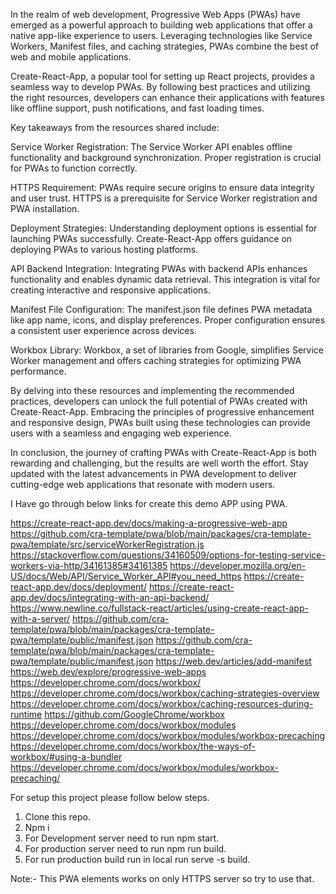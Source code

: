 In the realm of web development, Progressive Web Apps (PWAs) have emerged as a powerful approach to building web applications that offer a native app-like experience to users. Leveraging technologies like Service Workers, Manifest files, and caching strategies, PWAs combine the best of web and mobile applications.

Create-React-App, a popular tool for setting up React projects, provides a seamless way to develop PWAs. By following best practices and utilizing the right resources, developers can enhance their applications with features like offline support, push notifications, and fast loading times.

Key takeaways from the resources shared include:

Service Worker Registration: The Service Worker API enables offline functionality and background synchronization. Proper registration is crucial for PWAs to function correctly.

HTTPS Requirement: PWAs require secure origins to ensure data integrity and user trust. HTTPS is a prerequisite for Service Worker registration and PWA installation.

Deployment Strategies: Understanding deployment options is essential for launching PWAs successfully. Create-React-App offers guidance on deploying PWAs to various hosting platforms.

API Backend Integration: Integrating PWAs with backend APIs enhances functionality and enables dynamic data retrieval. This integration is vital for creating interactive and responsive applications.

Manifest File Configuration: The manifest.json file defines PWA metadata like app name, icons, and display preferences. Proper configuration ensures a consistent user experience across devices.

Workbox Library: Workbox, a set of libraries from Google, simplifies Service Worker management and offers caching strategies for optimizing PWA performance.

By delving into these resources and implementing the recommended practices, developers can unlock the full potential of PWAs created with Create-React-App. Embracing the principles of progressive enhancement and responsive design, PWAs built using these technologies can provide users with a seamless and engaging web experience.

In conclusion, the journey of crafting PWAs with Create-React-App is both rewarding and challenging, but the results are well worth the effort. Stay updated with the latest advancements in PWA development to deliver cutting-edge web applications that resonate with modern users.

I Have go through below links for create this demo APP using PWA.

https://create-react-app.dev/docs/making-a-progressive-web-app
https://github.com/cra-template/pwa/blob/main/packages/cra-template-pwa/template/src/serviceWorkerRegistration.js
https://stackoverflow.com/questions/34160509/options-for-testing-service-workers-via-http/34161385#34161385
https://developer.mozilla.org/en-US/docs/Web/API/Service_Worker_API#you_need_https
https://create-react-app.dev/docs/deployment/
https://create-react-app.dev/docs/integrating-with-an-api-backend/
https://www.newline.co/fullstack-react/articles/using-create-react-app-with-a-server/
https://github.com/cra-template/pwa/blob/main/packages/cra-template-pwa/template/public/manifest.json
https://github.com/cra-template/pwa/blob/main/packages/cra-template-pwa/template/public/manifest.json
https://web.dev/articles/add-manifest
https://web.dev/explore/progressive-web-apps
https://developer.chrome.com/docs/workbox/
https://developer.chrome.com/docs/workbox/caching-strategies-overview
https://developer.chrome.com/docs/workbox/caching-resources-during-runtime
https://github.com/GoogleChrome/workbox
https://developer.chrome.com/docs/workbox/modules
https://developer.chrome.com/docs/workbox/modules/workbox-precaching
https://developer.chrome.com/docs/workbox/the-ways-of-workbox/#using-a-bundler
https://developer.chrome.com/docs/workbox/modules/workbox-precaching/

For setup this project please follow below steps.

1) Clone this repo.
2) Npm i 
3) For Development server need to run npm start.
4) For production server need to run npm run build.
5) For run production build run in local run serve -s build.

Note:- This PWA elements works on only HTTPS server so try to use that.